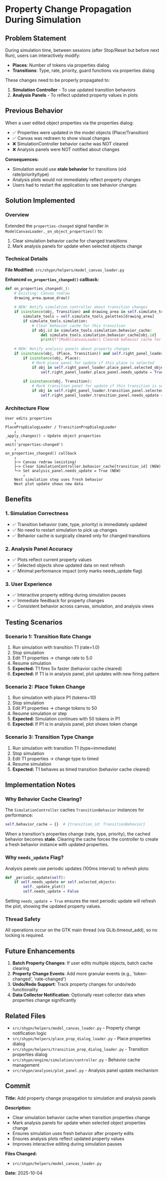 # Property Change Propagation During Simulation

## Problem Statement

During simulation time, between sessions (after Stop/Reset but before next Run), users can interactively modify:
- **Places**: Number of tokens via properties dialog
- **Transitions**: Type, rate, priority, guard functions via properties dialog

These changes need to be properly propagated to:
1. **Simulation Controller** - To use updated transition behaviors
2. **Analysis Panels** - To reflect updated property values in plots

## Previous Behavior

When a user edited object properties via the properties dialog:
- ✅ Properties were updated in the model objects (Place/Transition)
- ✅ Canvas was redrawn to show visual changes
- ❌ SimulationController behavior cache was NOT cleared
- ❌ Analysis panels were NOT notified about changes

**Consequences:**
- Simulation would use **stale behavior** for transitions (old rate/priority/type)
- Analysis plots would not immediately reflect property changes
- Users had to restart the application to see behavior changes

## Solution Implemented

### Overview

Extended the `properties-changed` signal handler in `ModelCanvasLoader._on_object_properties()` to:
1. Clear simulation behavior cache for changed transitions
2. Mark analysis panels for update when selected objects change

### Technical Details

**File Modified:** `src/shypn/helpers/model_canvas_loader.py`

**Enhanced `on_properties_changed()` callback:**

```python
def on_properties_changed(_):
    # Existing: Canvas redraw
    drawing_area.queue_draw()
    
    # NEW: Notify simulation controller about transition changes
    if isinstance(obj, Transition) and drawing_area in self.simulate_tools_palettes:
        simulate_tools = self.simulate_tools_palettes[drawing_area]
        if simulate_tools.simulation:
            # Clear behavior cache for this transition
            if obj.id in simulate_tools.simulation.behavior_cache:
                del simulate_tools.simulation.behavior_cache[obj.id]
                print(f"[ModelCanvasLoader] Cleared behavior cache for transition {obj.id}")
    
    # NEW: Notify analysis panels about property changes
    if isinstance(obj, (Place, Transition)) and self.right_panel_loader:
        if isinstance(obj, Place):
            # Mark place panel for update if this place is selected
            if obj in self.right_panel_loader.place_panel.selected_objects:
                self.right_panel_loader.place_panel.needs_update = True
        
        if isinstance(obj, Transition):
            # Mark transition panel for update if this transition is selected
            if obj in self.right_panel_loader.transition_panel.selected_objects:
                self.right_panel_loader.transition_panel.needs_update = True
```

### Architecture Flow

```
User edits properties
    ↓
PlacePropDialogLoader / TransitionPropDialogLoader
    ↓
_apply_changes() → Update object properties
    ↓
emit('properties-changed')
    ↓
on_properties_changed() callback
    ↓
    ├─> Canvas redraw (existing)
    ├─> Clear SimulationController.behavior_cache[transition_id] (NEW)
    └─> Set analysis_panel.needs_update = True (NEW)
        ↓
    Next simulation step uses fresh behavior
    Next plot update shows new data
```

## Benefits

### 1. Simulation Correctness
- ✅ Transition behavior (rate, type, priority) is immediately updated
- ✅ No need to restart simulation to pick up changes
- ✅ Behavior cache is surgically cleared only for changed transitions

### 2. Analysis Panel Accuracy
- ✅ Plots reflect current property values
- ✅ Selected objects show updated data on next refresh
- ✅ Minimal performance impact (only marks needs_update flag)

### 3. User Experience
- ✅ Interactive property editing during simulation pauses
- ✅ Immediate feedback for property changes
- ✅ Consistent behavior across canvas, simulation, and analysis views

## Testing Scenarios

### Scenario 1: Transition Rate Change
1. Run simulation with transition T1 (rate=1.0)
2. Stop simulation
3. Edit T1 properties → change rate to 5.0
4. Resume simulation
5. **Expected:** T1 fires 5x faster (behavior cache cleared)
6. **Expected:** If T1 is in analysis panel, plot updates with new firing pattern

### Scenario 2: Place Token Change
1. Run simulation with place P1 (tokens=10)
2. Stop simulation
3. Edit P1 properties → change tokens to 50
4. Resume simulation or step
5. **Expected:** Simulation continues with 50 tokens in P1
6. **Expected:** If P1 is in analysis panel, plot shows token change

### Scenario 3: Transition Type Change
1. Run simulation with transition T1 (type=immediate)
2. Stop simulation
3. Edit T1 properties → change type to timed
4. Resume simulation
5. **Expected:** T1 behaves as timed transition (behavior cache cleared)

## Implementation Notes

### Why Behavior Cache Clearing?

The `SimulationController` caches `TransitionBehavior` instances for performance:
```python
self.behavior_cache = {}  # {transition_id: TransitionBehavior}
```

When a transition's properties change (rate, type, priority), the cached behavior becomes **stale**. 
Clearing the cache forces the controller to create a fresh behavior instance with updated properties.

### Why `needs_update` Flag?

Analysis panels use periodic updates (100ms interval) to refresh plots:
```python
def _periodic_update(self):
    if self.needs_update or self.selected_objects:
        self._update_plot()
        self.needs_update = False
```

Setting `needs_update = True` ensures the next periodic update will refresh the plot, showing the updated property values.

### Thread Safety

All operations occur on the GTK main thread (via GLib.timeout_add), so no locking is required.

## Future Enhancements

1. **Batch Property Changes**: If user edits multiple objects, batch cache clearing
2. **Property Change Events**: Add more granular events (e.g., 'token-changed', 'rate-changed')
3. **Undo/Redo Support**: Track property changes for undo/redo functionality
4. **Data Collector Notification**: Optionally reset collector data when properties change significantly

## Related Files

- `src/shypn/helpers/model_canvas_loader.py` - Property change notification logic
- `src/shypn/helpers/place_prop_dialog_loader.py` - Place properties dialog
- `src/shypn/helpers/transition_prop_dialog_loader.py` - Transition properties dialog
- `src/shypn/engine/simulation/controller.py` - Behavior cache management
- `src/shypn/analyses/plot_panel.py` - Analysis panel update mechanism

## Commit

**Title:** Add property change propagation to simulation and analysis panels

**Description:**
- Clear simulation behavior cache when transition properties change
- Mark analysis panels for update when selected object properties change
- Ensures simulation uses fresh behavior after property edits
- Ensures analysis plots reflect updated property values
- Improves interactive editing during simulation pauses

**Files Changed:**
- `src/shypn/helpers/model_canvas_loader.py`

**Date:** 2025-10-04
